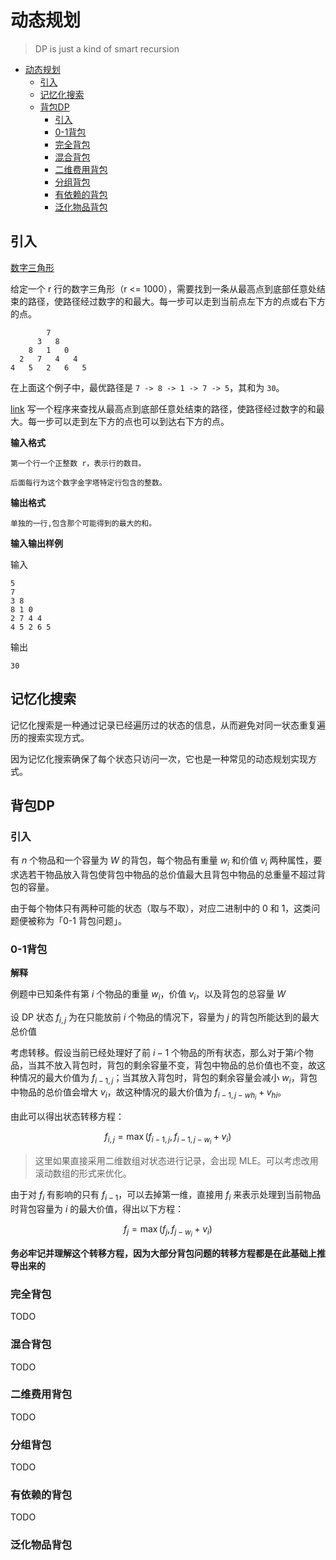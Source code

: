# 动态规划

> DP is just a kind of smart recursion

<!-- TOC -->
* [动态规划](#动态规划)
  * [引入](#引入)
  * [记忆化搜索](#记忆化搜索)
  * [背包DP](#背包dp)
    * [引入](#引入-1)
    * [0-1背包](#0-1背包)
    * [完全背包](#完全背包)
    * [混合背包](#混合背包)
    * [二维费用背包](#二维费用背包)
    * [分组背包](#分组背包)
    * [有依赖的背包](#有依赖的背包)
    * [泛化物品背包](#泛化物品背包)
<!-- TOC -->

## 引入

[数字三角形](src/main/kotlin/io/intellij/dsa/dp/NumberTriangles.kt)

给定一个 r 行的数字三角形（r <= 1000），需要找到一条从最高点到底部任意处结束的路径，使路径经过数字的和最大。每一步可以走到当前点左下方的点或右下方的点。

```text
        7 
      3   8 
    8   1   0 
  2   7   4   4 
4   5   2   6   5 
```

在上面这个例子中，最优路径是 `7 -> 8 -> 1 -> 7 -> 5`，其和为 `30`。

[link](https://www.luogu.com.cn/problem/P1216)
写一个程序来查找从最高点到底部任意处结束的路径，使路径经过数字的和最大。每一步可以走到左下方的点也可以到达右下方的点。

**输入格式**

```text
第一个行一个正整数 r，表示行的数目。

后面每行为这个数字金字塔特定行包含的整数。
```

**输出格式**

```text
单独的一行,包含那个可能得到的最大的和。
```

**输入输出样例**

输入

```text
5
7
3 8
8 1 0
2 7 4 4
4 5 2 6 5 
```

输出

```text
30
```

## 记忆化搜索

记忆化搜索是一种通过记录已经遍历过的状态的信息，从而避免对同一状态重复遍历的搜索实现方式。

因为记忆化搜索确保了每个状态只访问一次，它也是一种常见的动态规划实现方式。

## 背包DP

### 引入

有 $n$ 个物品和一个容量为 $W$ 的背包，每个物品有重量 $w_{i}$ 和价值 $v_i$ 两种属性，要求选若干物品放入背包使背包中物品的总价值最大且背包中物品的总重量不超过背包的容量。

由于每个物体只有两种可能的状态（取与不取），对应二进制中的 0 和 1，这类问题便被称为「0-1 背包问题」。


### 0-1背包

**解释**

例题中已知条件有第 $i$ 个物品的重量 $w_{i}$，价值 $v_{i}$，以及背包的总容量 $W$

设 DP 状态 $f_{i,j}$ 为在只能放前 $i$ 个物品的情况下，容量为 $j$ 的背包所能达到的最大总价值

考虑转移。假设当前已经处理好了前 $i-1$ 个物品的所有状态，那么对于第$i$个物品，当其不放入背包时，背包的剩余容量不变，背包中物品的总价值也不变，故这种情况的最大价值为 $f_{i-1,j}$；当其放入背包时，背包的剩余容量会减小 $w_{i}$，背包中物品的总价值会增大 $v_{i}$，故这种情况的最大价值为 $f_{i-1,j-wh_{i}}+v_{hi}$。

由此可以得出状态转移方程：

$$
f_{i,j} = \max(f_{i-1,j}, f_{i-1,j-w_{i}} + v_{i})
$$

> 这里如果直接采用二维数组对状态进行记录，会出现 MLE。可以考虑改用滚动数组的形式来优化。

由于对 $f_i$ 有影响的只有 $f_{i-1}$，可以去掉第一维，直接用 $f_{i}$ 来表示处理到当前物品时背包容量为 $i$ 的最大价值，得出以下方程：

$$
f_{j} = \max(f_{j}, f_{j-w_{i}} + v_{i})
$$

**务必牢记并理解这个转移方程，因为大部分背包问题的转移方程都是在此基础上推导出来的**

### 完全背包

TODO

### 混合背包

TODO

### 二维费用背包

TODO

### 分组背包

TODO

### 有依赖的背包

TODO

### 泛化物品背包

